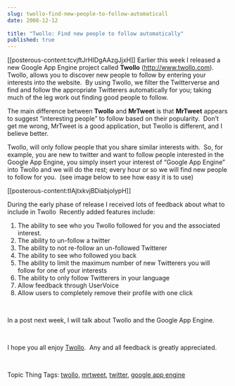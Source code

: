 ```yaml
---
slug: twollo-find-new-people-to-follow-automaticall
date: 2008-12-12
 
title: "Twollo: Find new people to follow automatically"
published: true
---
```

<p>[[posterous-content:tcvjftJrHIDgAAzgJjxH]] Earlier this week I released a new Google App Engine project called <strong>Twollo</strong> (<a href="http://www.twollo.com">http://www.twollo.com</a>).  Twollo, allows you to discover new people to follow by entering your interests into the website.  By using Twollo, we filter the Twitterverse and find and follow the appropriate Twitterers automatically for you; taking much of the leg work out finding good people to follow.</p> <p>The main difference between <strong>Twollo</strong> and <strong>MrTweet</strong> is that <strong>MrTweet</strong> appears to suggest “interesting people” to follow based on their popularity.  Don’t get me wrong, MrTweet is a good application, but Twollo is different, and I believe better.</p> <p>Twollo, will only follow people that you share similar interests with.  So, for example, you are new to twitter and want to follow people interested in the Google App Engine, you simply insert your interest of “Google App Engine” into Twollo and we will do the rest; every hour or so we will find new people to follow for you.  (see image below to see how easy it is to use)</p> <p>[[posterous-content:tIAjtxkvjBDiabjolypH]] </p> <p>During the early phase of release I received lots of feedback about what to include in Twollo  Recently added features include:</p> <ol> <li>The ability to see who you Twollo followed for you and the associated interest.  </li>
<li>The ability to un-follow a twitter  </li>
<li>The ability to not re-follow an un-followed Twitterer  </li>
<li>The ability to see who followed you back  </li>
<li>The ability to limit the maximum number of new Twitterers you will follow for one of your interests  </li>
<li>The ability to only follow Twitterers in your language  </li>
<li>Allow feedback through UserVoice  </li>
<li>Allow users to completely remove their profile with one click</li>
</ol> <p> </p> <p>In a post next week, I will talk about Twollo and the Google App Engine.</p> <p> </p> <p>I hope you all enjoy <a href="http://www.twollo.com/">Twollo</a>.  Any and all feedback is greatly appreciated.</p> <p> </p> <div class="wlWriterEditableSmartContent" style="padding-right: 0px; display: inline; padding-left: 0px; float: none; padding-bottom: 0px; margin: 0px; padding-top: 0px;">Topic Thing Tags: <a href="http://www.thetopicthing.com/twollo" rel="tag">twollo</a>, <a href="http://www.thetopicthing.com/mrtweet" rel="tag">mrtweet</a>, <a href="http://www.thetopicthing.com/twitter" rel="tag">twitter</a>, <a href="http://www.thetopicthing.com/google+app+engine" rel="tag">google app engine</a>
</div>  

